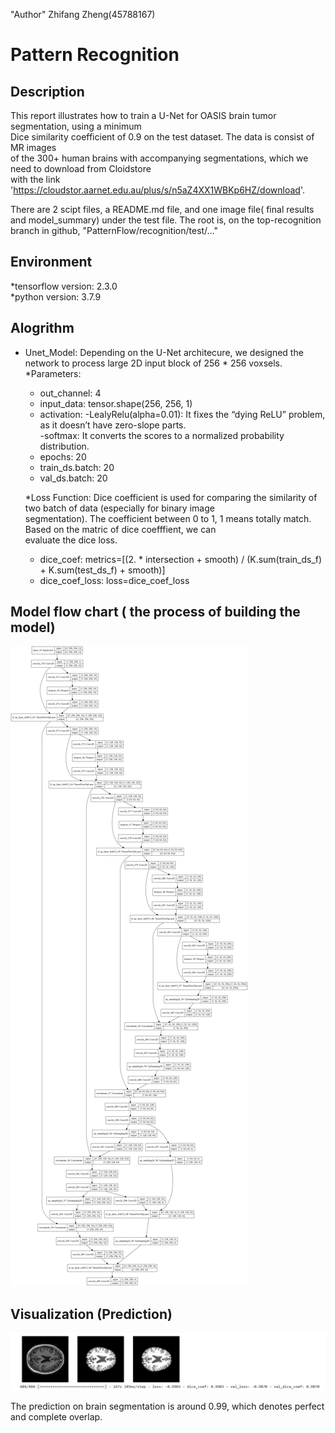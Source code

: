 "Author" 
Zhifang Zheng(45788167)

Pattern Recognition
==============================================================================================

Description
--------------------------------------------------------------------------------------------------

This report illustrates how to train a U-Net for OASIS brain tumor segmentation, using a minimum   
Dice similarity coefficient of 0.9 on the test dataset. The data is consist of MR images  
of the 300+ human brains with accompanying segmentations, which we need to download from Cloidstore   
with the link 'https://cloudstor.aarnet.edu.au/plus/s/n5aZ4XX1WBKp6HZ/download'.  

There are 2 scipt files, a README.md file, and one image file( final results and model_summary) under the test file.
The root is, on the top-recognition branch in github, "PatternFlow/recognition/test/..."

Environment
--------------------------------------------------------------------------------------------------

*tensorflow version: 2.3.0    
*python version: 3.7.9

Alogrithm  
--------------------------------------------------------------------------------------------------

* Unet_Model: Depending on the U-Net architecure, we designed the network to process large 2D input block of 256 * 256 voxsels.  
	*Parameters:
	- out_channel: 4
	- input_data: tensor.shape(256, 256, 1)
	- activation: 
	  -LealyRelu(alpha=0.01): It fixes the “dying ReLU” problem, as it doesn’t have zero-slope parts.   
	  -softmax: It converts the scores to a normalized probability distribution.
	- epochs: 20  
	- train_ds.batch: 20  
	- val_ds.batch: 20

   *Loss Function: Dice coefficient is used for comparing the similarity of  two batch of data (especially for binary image    
   	segmentation). The coefficient between 0 to 1, 1 means totally match.  Based on the matric of dice coefffient, we can   
   	evaluate the dice loss.  
    - dice_coef: metrics=[(2. * intersection + smooth) / (K.sum(train_ds_f) + K.sum(test_ds_f) + smooth)]  
	- dice_coef_loss:  loss=dice_coef_loss   
## Model flow  chart ( the process of building the model)
![Getting Started](model_summary.png)      



Visualization (Prediction) 
--------------------------------------------------------------------------------------------------


![Getting Started](img.png)

The prediction on brain segmentation is around 0.99, which denotes perfect and complete overlap. 




